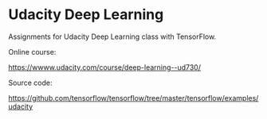 # Udacity Deep Learning

Assignments for Udacity Deep Learning class with TensorFlow.

Online course:

https://wwww.udacity.com/course/deep-learning--ud730/

Source code:

https://github.com/tensorflow/tensorflow/tree/master/tensorflow/examples/udacity
